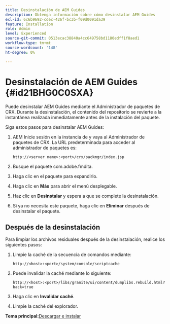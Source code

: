 ```yaml
---
title: Desinstalación de AEM Guides
description: Obtenga información sobre cómo desinstalar AEM Guides
exl-id: 6c6b9692-cdec-426f-bc3b-f09d0091da39
feature: Installation
role: Admin
level: Experienced
source-git-commit: 0513ecac38840a4cc649758bd1180edff1f8aed1
workflow-type: tm+mt
source-wordcount: '148'
ht-degree: 0%

---
```


# Desinstalación de AEM Guides {#id21BHG0C0SXA}

Puede desinstalar AEM Guides mediante el Administrador de paquetes de CRX. Durante la desinstalación, el contenido del repositorio se revierte a la instantánea realizada inmediatamente antes de la instalación del paquete.

Siga estos pasos para desinstalar AEM Guides:

1. AEM Inicie sesión en la instancia de y vaya al Administrador de paquetes de CRX. La URL predeterminada para acceder al administrador de paquetes es:

   ```http
   http://<server name>:<port>/crx/packmgr/index.jsp
   ```

1. Busque el paquete com.adobe.fmdita.
1. Haga clic en el paquete para expandirlo.
1. Haga clic en **Más** para abrir el menú desplegable.
1. Haz clic en **Desinstalar** y espera a que se complete la desinstalación.
1. Si ya no necesita este paquete, haga clic en **Eliminar** después de desinstalar el paquete.

## Después de la desinstalación

Para limpiar los archivos residuales después de la desinstalación, realice los siguientes pasos:

1. Limpie la caché de la secuencia de comandos mediante:

   ```http
   http://<host>:<port>/system/console/scriptcache
   ```

1. Puede invalidar la caché mediante lo siguiente:

   ```http
   http://<host>:<port>/libs/granite/ui/content/dumplibs.rebuild.html?back=true
   ```

1. Haga clic en **Invalidar caché**.
1. Limpie la caché del explorador.

**Tema principal:**&#x200B;[ Descargar e instalar](download-install.md)
